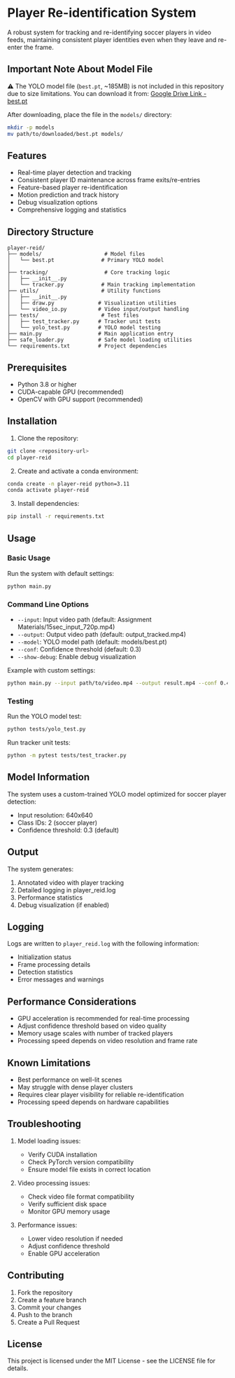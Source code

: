 # Player Re-identification System

A robust system for tracking and re-identifying soccer players in video feeds, maintaining consistent player identities even when they leave and re-enter the frame.

## Important Note About Model File

⚠️ The YOLO model file (`best.pt`, ~185MB) is not included in this repository due to size limitations. You can download it from:
[Google Drive Link - best.pt](your_google_drive_link_here)

After downloading, place the file in the `models/` directory:
```bash
mkdir -p models
mv path/to/downloaded/best.pt models/
```

## Features

- Real-time player detection and tracking
- Consistent player ID maintenance across frame exits/re-entries
- Feature-based player re-identification
- Motion prediction and track history
- Debug visualization options
- Comprehensive logging and statistics

## Directory Structure

```
player-reid/
├── models/                    # Model files
│   └── best.pt               # Primary YOLO model
│
├── tracking/                  # Core tracking logic
│   ├── __init__.py
│   └── tracker.py            # Main tracking implementation
├── utils/                    # Utility functions
│   ├── __init__.py
│   ├── draw.py              # Visualization utilities
│   └── video_io.py          # Video input/output handling
├── tests/                    # Test files
│   ├── test_tracker.py      # Tracker unit tests
│   └── yolo_test.py         # YOLO model testing
├── main.py                  # Main application entry
├── safe_loader.py           # Safe model loading utilities
└── requirements.txt         # Project dependencies
```

## Prerequisites

- Python 3.8 or higher
- CUDA-capable GPU (recommended)
- OpenCV with GPU support (recommended)

## Installation

1. Clone the repository:
```bash
git clone <repository-url>
cd player-reid
```

2. Create and activate a conda environment:
```bash
conda create -n player-reid python=3.11
conda activate player-reid
```

3. Install dependencies:
```bash
pip install -r requirements.txt
```

## Usage

### Basic Usage

Run the system with default settings:
```bash
python main.py
```

### Command Line Options

- `--input`: Input video path (default: Assignment Materials/15sec_input_720p.mp4)
- `--output`: Output video path (default: output_tracked.mp4)
- `--model`: YOLO model path (default: models/best.pt)
- `--conf`: Confidence threshold (default: 0.3)
- `--show-debug`: Enable debug visualization

Example with custom settings:
```bash
python main.py --input path/to/video.mp4 --output result.mp4 --conf 0.4 --show-debug
```

### Testing

Run the YOLO model test:
```bash
python tests/yolo_test.py
```

Run tracker unit tests:
```bash
python -m pytest tests/test_tracker.py
```

## Model Information

The system uses a custom-trained YOLO model optimized for soccer player detection:
- Input resolution: 640x640
- Class IDs: 2 (soccer player)
- Confidence threshold: 0.3 (default)

## Output

The system generates:
1. Annotated video with player tracking
2. Detailed logging in player_reid.log
3. Performance statistics
4. Debug visualization (if enabled)

## Logging

Logs are written to `player_reid.log` with the following information:
- Initialization status
- Frame processing details
- Detection statistics
- Error messages and warnings

## Performance Considerations

- GPU acceleration is recommended for real-time processing
- Adjust confidence threshold based on video quality
- Memory usage scales with number of tracked players
- Processing speed depends on video resolution and frame rate

## Known Limitations

- Best performance on well-lit scenes
- May struggle with dense player clusters
- Requires clear player visibility for reliable re-identification
- Processing speed depends on hardware capabilities

## Troubleshooting

1. Model loading issues:
   - Verify CUDA installation
   - Check PyTorch version compatibility
   - Ensure model file exists in correct location

2. Video processing issues:
   - Check video file format compatibility
   - Verify sufficient disk space
   - Monitor GPU memory usage

3. Performance issues:
   - Lower video resolution if needed
   - Adjust confidence threshold
   - Enable GPU acceleration

## Contributing

1. Fork the repository
2. Create a feature branch
3. Commit your changes
4. Push to the branch
5. Create a Pull Request

## License

This project is licensed under the MIT License - see the LICENSE file for details. 